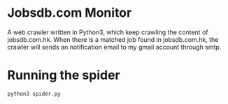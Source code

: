 # Jobsdb.com Monitor

A web crawler written in Python3, which keep crawling the content of jobsdb.com.hk. When there is a matched job found in jobsdb.com.hk, the crawler will sends an notification email to my gmail account through smtp.

# Running the spider

    python3 spider.py



